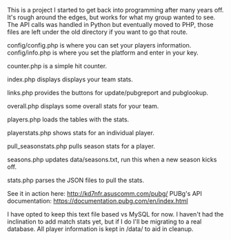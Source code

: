 This is a project I started to get back into programming after many years off. It's rough around the edges, but works for what my group wanted to see. The API calls was handled in Python but eventually moved to PHP, those files are left under the old directory if you want to go that route.

config/config.php is where you can set your players information.
config/info.php is where you set the platform and enter in your key.

counter.php is a simple hit counter.

index.php displays displays your team stats.

links.php provides the buttons for update/pubgreport and pubglookup.

overall.php displays some overall stats for your team.

players.php loads the tables with the stats.

playerstats.php shows stats for an individual player.

pull_seasonstats.php pulls season stats for a player.

seasons.php updates data/seasons.txt, run this when a new season kicks off.

stats.php parses the JSON files to pull the stats.

See it in action here: http://kd7nfr.asuscomm.com/pubg/
PUBg's API documentation: https://documentation.pubg.com/en/index.html

I have opted to keep this text file based vs MySQL for now. I haven't had the inclination to add match stats yet, but if I do I'll be migrating to a real database. All player information is kept in /data/<playername> to aid in cleanup.
